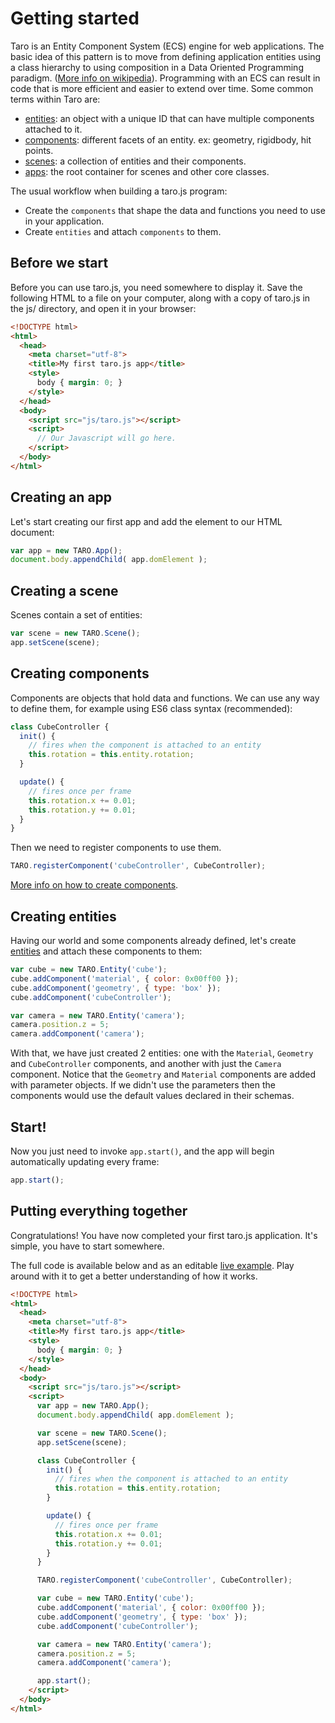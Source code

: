 # Getting started

Taro is an Entity Component System (ECS) engine for web applications. The basic idea of this pattern is to move from defining application entities using a class hierarchy to using composition in a Data Oriented Programming paradigm. ([More info on wikipedia](https://en.wikipedia.org/wiki/Entity_component_system)). Programming with an ECS can result in code that is more efficient and easier to extend over time. Some common terms within Taro are:

- [entities](/api/core/Entity): an object with a unique ID that can have multiple components attached to it.
- [components](/api/core/Component): different facets of an entity. ex: geometry, rigidbody, hit points.
- [scenes](/api/core/Scene): a collection of entities and their components.
- [apps](/api/core/App): the root container for scenes and other core classes.

The usual workflow when building a taro.js program:
- Create the `components` that shape the data and functions you need to use in your application.
- Create `entities` and attach `components` to them.

## Before we start
Before you can use taro.js, you need somewhere to display it. Save the following HTML to a file on your computer, along with a copy of taro.js in the js/ directory, and open it in your browser:
```html
<!DOCTYPE html>
<html>
  <head>
    <meta charset="utf-8">
    <title>My first taro.js app</title>
    <style>
      body { margin: 0; }
    </style>
  </head>
  <body>
    <script src="js/taro.js"></script>
    <script>
      // Our Javascript will go here.
    </script>
  </body>
</html>
```

## Creating an app
Let's start creating our first app and add the element to our HTML document:
```javascript
var app = new TARO.App();
document.body.appendChild( app.domElement );
```

## Creating a scene
Scenes contain a set of entities:
```javascript
var scene = new TARO.Scene();
app.setScene(scene);
```

## Creating components
Components are objects that hold data and functions. We can use any way to define them, for example using ES6 class syntax (recommended):
```javascript
class CubeController {
  init() {
    // fires when the component is attached to an entity
    this.rotation = this.entity.rotation;
  }

  update() {
    // fires once per frame
    this.rotation.x += 0.01;
    this.rotation.y += 0.01;
  }
}

```

Then we need to register components to use them.

```javascript
TARO.registerComponent('cubeController', CubeController);
```

[More info on how to create components](/api/core/Component).

## Creating entities
Having our world and some components already defined, let's create [entities](/api/core/Entity) and attach these components to them:
```javascript
var cube = new TARO.Entity('cube');
cube.addComponent('material', { color: 0x00ff00 });
cube.addComponent('geometry', { type: 'box' });
cube.addComponent('cubeController');

var camera = new TARO.Entity('camera');
camera.position.z = 5;
camera.addComponent('camera');
```

With that, we have just created 2 entities: one with the `Material`, `Geometry` and `CubeController` components, and another with just the `Camera` component.
Notice that the `Geometry` and `Material` components are added with parameter objects. If we didn't use the parameters then the
components would use the default values declared in their schemas.

## Start!
Now you just need to invoke `app.start()`, and the app will begin automatically updating every frame:
```javascript
app.start();
```

## Putting everything together
Congratulations! You have now completed your first taro.js application. It's simple, you have to start somewhere.

The full code is available below and as an editable [live example](https://jsfiddle.net/batrgk2p/). Play around with it to get a better understanding of how it works.
```html
<!DOCTYPE html>
<html>
  <head>
    <meta charset="utf-8">
    <title>My first taro.js app</title>
    <style>
      body { margin: 0; }
    </style>
  </head>
  <body>
    <script src="js/taro.js"></script>
    <script>
      var app = new TARO.App();
      document.body.appendChild( app.domElement );

      var scene = new TARO.Scene();
      app.setScene(scene);

      class CubeController {
        init() {
          // fires when the component is attached to an entity
          this.rotation = this.entity.rotation;
        }

        update() {
          // fires once per frame
          this.rotation.x += 0.01;
          this.rotation.y += 0.01;
        }
      }

      TARO.registerComponent('cubeController', CubeController);

      var cube = new TARO.Entity('cube');
      cube.addComponent('material', { color: 0x00ff00 });
      cube.addComponent('geometry', { type: 'box' });
      cube.addComponent('cubeController');

      var camera = new TARO.Entity('camera');
      camera.position.z = 5;
      camera.addComponent('camera');

      app.start();
    </script>
  </body>
</html>
```